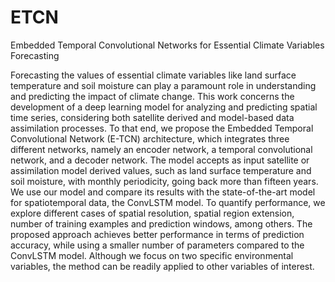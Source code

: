 # ETCN
Embedded Temporal Convolutional Networks for Essential Climate Variables Forecasting

Forecasting the values of essential climate variables like land surface temperature and soil moisture can play a paramount role in understanding and predicting the impact of climate change. This work concerns the development of a deep learning model for analyzing and predicting spatial time series, considering both satellite derived and model-based data assimilation processes. To that end, we propose the Embedded Temporal Convolutional Network (E-TCN) architecture, which integrates three different networks, namely an encoder network, a temporal convolutional network, and a decoder network. The model accepts as input satellite or assimilation model derived values, such as land surface temperature and soil moisture, with monthly periodicity, going back more than fifteen years. We use our model and compare its results with the state-of-the-art model for spatiotemporal data, the ConvLSTM model. To quantify performance, we explore different cases of spatial resolution, spatial region extension, number of training examples and prediction windows, among others. The proposed approach achieves better performance in terms of prediction accuracy, while using a smaller number of parameters compared to the ConvLSTM model. Although we focus on two specific environmental variables, the method can be readily applied to other variables of interest.
